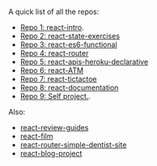 A quick list of all the repos:

- [Repo 1: react-intro](../../../react-intro).
- [Repo 2: react-state-exercises](../../../react-state-exercises)
- [Repo 3: react-es6-functional](../../../react-es6-functional)
- [Repo 4: react-router](../../../react-router)
- [Repo 5: react-apis-heroku-declarative](../../../react-apis-heroku-declarative)
- [Repo 6: react-ATM](../../../react-atm)
- [Repo 7: react-tictactoe](../../../react-tictactoe)
- [Repo 8: react-documentation](../../../react-documentation)
- [Repo 9: Self project.](../../../react-self-project).


Also:
- [react-review-guides](../../../react-review-guides)
- [react-film](../../../react-film)
- [react-router-simple-dentist-site](../../../react-router-simple-dentist-site)
- [react-blog-project](../../../react-blog-project)
